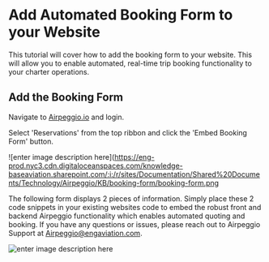 # Add Automated Booking Form to your Website

This tutorial will cover how to add the booking form to your website. This will allow you to enable automated, real-time trip booking functionality to your charter operations.

## Add the Booking Form

Navigate to [Airpeggio.io](https://airpegg.io/) and login. 

Select 'Reservations' from the top ribbon and click the 'Embed Booking Form' button.

![enter image description here](https://eng-prod.nyc3.cdn.digitaloceanspaces.com/knowledge-baseaviation.sharepoint.com/:i:/r/sites/Documentation/Shared%20Documents/Technology/Airpeggio/KB/booking-form/booking-form.png

The following form displays 2 pieces of information. Simply place these 2 code snippets in your existing websites code to embed the robust front and backend Airpeggio functionality which enables automated quoting and booking. If you have any questions or issues, please reach out to Airpeggio Support at Airpeggio@engaviation.com.

![enter image description here](https://engaviation.sharepoint.com/:i:/r/sites/Documentation/Shared%20Documents/Technology/Airpeggio/KB/booking-form/booking-form-1.png?csf=1&web=1&e=OFKyBv)
<!--stackedit_data:
eyJoaXN0b3J5IjpbMTQ5NDMzOTk5NywxNjQyMzIyMzQ0XX0=
-->